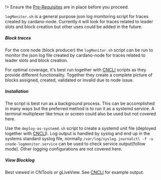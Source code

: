 !> Ensure the [Pre-Requisites](basics.md#pre-requisites) are in place before you proceed.

`logMonitor.sh` is a general purpose json log monitoring script for traces created by cardano-node. Currently it will look for traces related to leader slots and block creation but other uses could be added in the future. 

##### Block traces
For the core node (block producer) the `logMonitor.sh` script can be run to monitor the json log file created by cardano-node for traces related to leader slots and block creation.   

For optimal coverage, it's best run together with [CNCLI](Scripts/cncli.md) scripts as they provide different functionality. Together they create a complete picture of blocks assigned, created, validated or invalid due to node issue. 

##### Installation
The script is best run as a background process. This can be accomplished in many ways but the preferred method is to run it as a systemd service. A terminal multiplexer like tmux or screen could also be used but not covered here.

Use the `deploy-as-systemd.sh` script to create a systemd unit file (deployed together with [CNCLI](Scripts/cncli.md)).
Log output is handled by syslog and end up in the systems standard syslog file, normally `/var/log/syslog`. `journalctl -f -u cnode-logmonitor.service` can be used to check service output(follow mode). Other logging configurations are not covered here. 

##### View Blocklog
Best viewed in CNTools or gLiveView. See [CNCLI](Scripts/cncli.md) for example output.